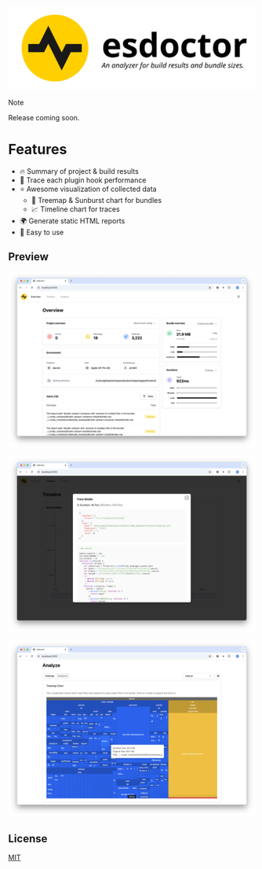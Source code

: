 <p align="center">
  <picture>
    <source media="(prefers-color-scheme: dark)" srcset="./images/logo-dark.svg">
    <source media="(prefers-color-scheme: light)" srcset="./images/logo-light.svg">
    <img alt="esdoctor: An analyzer for build results and bundle sizes." src="./images/logo-light.svg">
  </picture>
</p>

> [!NOTE]  
> Release coming soon.

# Features

- 🔥 Summary of project & build results
- 🔎 Trace each plugin hook performance
- ⭐️ Awesome visualization of collected data
  - 🌳 Treemap & Sunburst chart for bundles
  - 📈 Timeline chart for traces
- 🌍 Generate static HTML reports
- 🐤 Easy to use

## Preview

![preview-1](./images/preview-1.png)

![preview-2](./images/preview-2.png)

![preview-3](./images/preview-3.png)

## License

[MIT](./LICENSE)
